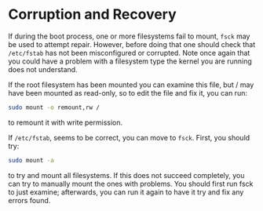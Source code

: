 # Corruption and Recovery

If during the boot process, one or more filesystems fail to mount, `fsck` may be used to attempt repair. However, before doing that one should check that `/etc/fstab` has not been misconfigured or corrupted. Note once again that you could have a problem with a filesystem type the kernel you are running does not understand.

If the root filesystem has been mounted you can examine this file, but / may have been mounted as read-only, so to edit the file and fix it, you can run:

```bash
sudo mount -o remount,rw /
```

to remount it with write permission.

If `/etc/fstab`, seems to be correct, you can move to `fsck`. First, you should try:

```bash
sudo mount -a
```

to try and mount all filesystems. If this does not succeed completely, you can try to manually mount the ones with problems. You should first run fsck to just examine; afterwards, you can run it again to have it try and fix any errors found.
